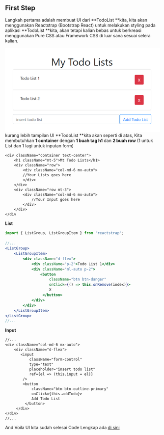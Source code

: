 ## First Step

Langkah pertama adalah membuat UI dari **TodoList **kita, kita akan menggunakan Reactstrap \(Bootstrap React\) untuk melakukan styling pada aplikasi **TodoList **kita, akan tetapi kalian bebas untuk berkreasi menggunakan Pure CSS atau Framework CSS di luar sana sesuai selera kalian.

![](/assets/Screenshot_7.png)  
kurang lebih tampilan UI **TodoList **kita akan seperti di atas, Kita membutuhkan **1 container** dengan **1 buah tag h1** dan **2 buah row** \(1 untuk List dan 1 lagi untuk inputan form\)

```
<div className="container text-center">
    <h1 className="mt-5">Mt Todo Lists</h1>
    <div className="row">
        <div className="col-md-6 mx-auto">
        //Your Lists goes here
        </div>
    </div>
    <div className="row mt-3">
        <div className="col-md-6 mx-auto">
            //Your Input goes here
        </div>
    </div>
</div
```

**List**

```jsx
import { ListGroup, ListGroupItem } from 'reactstrap';

//...
<ListGroup>
    <ListGroupItem>
        <div className="d-flex">
            <div className="p-2">Todo List 1</div>
            <div className="ml-auto p-2">
                <button
                    className="btn btn-danger"
                    onClick={() => this.onRemove(index)}>
                    X
                 </button>
            </div>
        </div>
    </ListGroupItem>
</ListGroup>
//...
```

**Input**

```
//...
<div className="col-md-6 mx-auto">
    <div className="d-flex">
       <input
           className="form-control"
           type="text"
           placeholder="insert todo list"
           ref={el => (this.input = el)}
        />
        <button
            className="btn btn-outline-primary"
            onClick={this.addTodo}>
            Add Todo List
         </button>
     </div>
</div>
//...
```

And Voila UI kita sudah selesai Code Lengkap ada [di sini](https://gist.github.com/MirzaChilman/ef3014665acd1fb8eed470f713f7073d)

